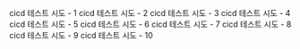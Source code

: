 cicd 테스트 시도 - 1
cicd 테스트 시도 - 2
cicd 테스트 시도 - 3
cicd 테스트 시도 - 4
cicd 테스트 시도 - 5
cicd 테스트 시도 - 6
cicd 테스트 시도 - 7
cicd 테스트 시도 - 8
cicd 테스트 시도 - 9
cicd 테스트 시도 - 10
